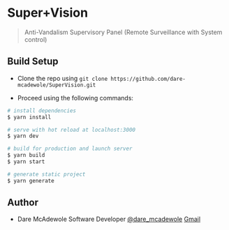 # Super+Vision

> Anti-Vandalism Supervisory Panel 
(Remote Surveillance with System control)

## Build Setup

- Clone the repo using `git clone https://github.com/dare-mcadewole/SuperVision.git`

- Proceed using the following commands:

``` bash
# install dependencies
$ yarn install

# serve with hot reload at localhost:3000
$ yarn dev

# build for production and launch server
$ yarn build
$ yarn start

# generate static project
$ yarn generate
```

## Author

- Dare McAdewole
Software Developer
[@dare_mcadewole](https://twitter.com/@dare_mcadewole)
[Gmail](mailto:dare.dev.adewole@gmail.com)
